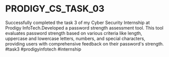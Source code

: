 # PRODIGY_CS_TASK_03
Successfully completed the task 3 of my Cyber Security Internship at Prodigy InfoTech.Developed a password strength assessment tool. This tool evaluates password strength based on various criteria like length, uppercase and lowercase letters, numbers, and special characters, providing users with comprehensive feedback on their password's strength.
#task3 #prodigyinfotech #internship